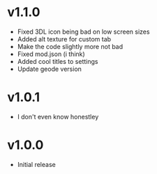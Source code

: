 ﻿
# v1.1.0

 * Fixed 3DL icon being bad on low screen sizes
 * Added alt texture for custom tab
 * Make the code slightly more not bad
 * Fixed mod.json (i think)
 * Added cool titles to settings
 * Update geode version

# v1.0.1

 * I don't even know honestley

# v1.0.0

 * Initial release
